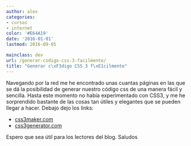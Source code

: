```yaml
---
author: alex
categories:
- cursos
- internet
color: '#E64A19'
date: '2016-01-01'
lastmod: 2016-09-05

mainclass: dev
url: /generar-codigo-css-3-facilmente/
title: "Generar c\xF3digo CSS 3 f\xE1cilmente"
---
```


Navegando por la red me he encontrado unas cuantas páginas en las que se dá la posibilidad de generar nuestro código css de una manera fácil y sencilla. Hasta este momento no había experimentado con CSS3, y me he sorprendido bastante de las cosas tan útiles y elegantes que se pueden llegar a hacer. Debajo dejo los links:

<!--more--><!--ad-->

- [css3maker.com][2]
- [css3generator.com][3]

Espero que sea útil para los lectores del blog. Saludos

 [2]: http://www.css3maker.com/
 [3]: http://css3generator.com/
